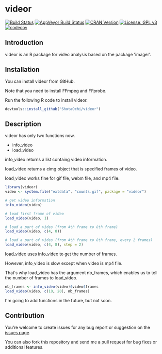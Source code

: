 # videor

[![Build Status](https://travis-ci.org/ShotaOchi/videor.svg?branch=master)](https://travis-ci.org/ShotaOchi/videor)
[![AppVeyor Build Status](https://ci.appveyor.com/api/projects/status/github/ShotaOchi/videor?branch=master&svg=true)](https://ci.appveyor.com/project/ShotaOchi/videor)
[![CRAN Version](https://www.r-pkg.org/badges/version/videor)](https://cran.r-project.org/package=videor)
[![License: GPL v3](https://img.shields.io/badge/License-GPL%20v3-blue.svg)](https://www.gnu.org/licenses/gpl-3.0)
[![codecov](https://codecov.io/gh/ShotaOchi/videor/branch/master/graph/badge.svg)](https://codecov.io/gh/ShotaOchi/videor)

## Introduction

videor is an R package for video analysis based on the package 'imager'.

## Installation

You can install videor from GitHub.

Note that you need to install FFmpeg and FFprobe.

Run the following R code to install videor.
```r
devtools::install_github("ShotaOchi/videor")
```

## Description

videor has only two functions now.

* info_video
* load_video

info_video returns a list containg video information.

load_video returns a cimg object that is specified frames of video.

load_video works fine for gif file, webm file, and mp4 file.

```r
library(videor)
video <- system.file("extdata", "counts.gif", package = "videor")

# get video information
info_video(video)

# load first frame of video
load_video(video, 1)

# load a part of video (from 4th frame to 8th frame)
load_video(video, c(4, 8))

# load a part of video (from 4th frame to 8th frame, every 2 frames)
load_video(video, c(4, 8), step = 2)
```

load_video uses info_video to get the number of frames.

However, info_video is slow except when video is mp4 file.

That's why load_video has the argument nb_frames, which enables us to tell the number of frames to load_video.

```r
nb_frames <- info_video(video)$video$frames
load_video(video, c(10, 20), nb_frames)
```

I'm going to add functions in the future, but not soon.

## Contribution
You're welcome to create issues for any bug report or suggestion on the [issues page](https://github.com/ShotaOchi/videor/issues).

You can also fork this repository and send me a pull request for bug fixes or additional features.